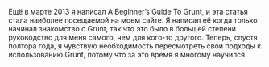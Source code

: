 Ещё в марте 2013 я написал A Beginner’s Guide To Grunt, и эта статья стала наиболее посещаемой на моем сайте. Я написал её когда только начинал знакомство с Grunt, так что это было в большей степени руководство для меня самого, чем для кого-то другого. Теперь, спустя полтора года, я чувствую необходимость пересмотреть свои подходы к использованию Grunt, потому что за это время я многому научился.
